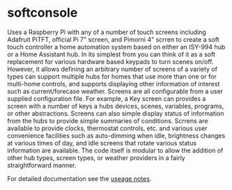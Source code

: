 # softconsole
Uses a Raspberry Pi with any of a number of touch screens including Adafruit PiTFT, official Pi 7" screen, and Pimorni 4" scrren to create a soft touch controller a home automation system based on either an ISY-994 hub or a Home Assistant hub.  In its simplest from you can think of it as a soft replacement for various hardware based keypads to turn scenes on/off.  However, it allows defining an arbitrary number of screens of a variety of types can support multiple hubs for homes that use more than one or for multi-home controls, and supports displaying other information of interest such as current/forecase weather.  Screens are all configurable from a user supplied configuration file. For example, a Key screen can provides a screen with a number of keys a hubs devices, scenes, variables, programs, or other abstractions.  Screens can also simple display status of information from the hubs to provide simple summaries of conditions.  Scrrens are available to provide clocks, thermostat controls, etc. and various user convenience facilities such as auto-dimming when idle, brightness changes at various times of day, and idle screens that rotate various status information are available.  The code itself is modular to allow the addition of other hub types, screen types, or weather providers in a fairly straightforward manner.

For detailed documentation see the [useage notes](docs/useagenotes.md).
